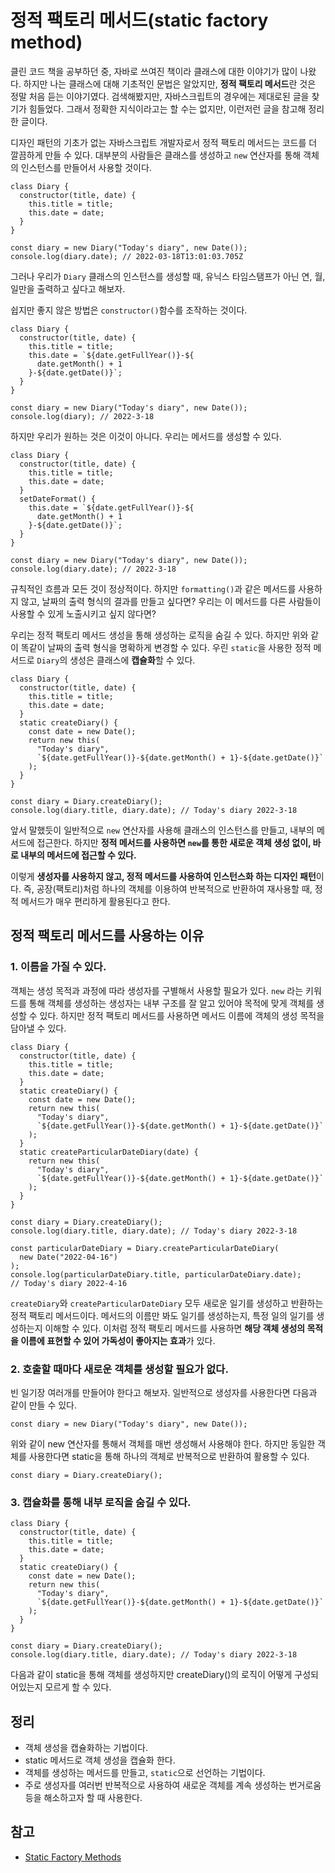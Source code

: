 # 정적 팩토리 메서드(static factory method)

클린 코드 책을 공부하던 중, 자바로 쓰여진 책이라 클래스에 대한 이야기가 많이 나왔다. 하지만 나는 클래스에 대해 기초적인 문법은 알았지만, **정적 팩토리 메서드**란 것은 정말 처음 듣는 이야기였다. 검색해봤지만, 자바스크립트의 경우에는 제대로된 글을 찾기가 힘들었다. 그래서 정확한 지식이라고는 할 수는 없지만, 이런저런 글을 참고해 정리한 글이다.

디자인 패턴의 기초가 없는 자바스크립트 개발자로서 정적 팩토리 메서드는 코드를 더 깔끔하게 만들 수 있다. 대부분의 사람들은 클래스를 생성하고 `new` 연산자를 통해 객체의 인스턴스를 만들어서 사용할 것이다.

```tsx
class Diary {
  constructor(title, date) {
    this.title = title;
    this.date = date;
  }
}

const diary = new Diary("Today's diary", new Date());
console.log(diary.date); // 2022-03-18T13:01:03.705Z
```

그러나 우리가 `Diary` 클래스의 인스턴스를 생성할 때, 유닉스 타임스탬프가 아닌 연, 월, 일만을 출력하고 싶다고 해보자.

쉽지만 좋지 않은 방법은 `constructor()`함수를 조작하는 것이다.

```tsx
class Diary {
  constructor(title, date) {
    this.title = title;
    this.date = `${date.getFullYear()}-${
      date.getMonth() + 1
    }-${date.getDate()}`;
  }
}

const diary = new Diary("Today's diary", new Date());
console.log(diary); // 2022-3-18
```

하지만 우리가 원하는 것은 이것이 아니다. 우리는 메서드를 생성할 수 있다.

```tsx
class Diary {
  constructor(title, date) {
    this.title = title;
    this.date = date;
  }
  setDateFormat() {
    this.date = `${date.getFullYear()}-${
      date.getMonth() + 1
    }-${date.getDate()}`;
  }
}

const diary = new Diary("Today's diary", new Date());
console.log(diary.date); // 2022-3-18
```

규칙적인 흐름과 모든 것이 정상적이다. 하지만 `formatting()`과 같은 메서드를 사용하지 않고, 날짜의 출력 형식의 결과를 만들고 싶다면? 우리는 이 메서드를 다른 사람들이 사용할 수 있게 노출시키고 싶지 않다면?

우리는 정적 팩토리 메서드 생성을 통해 생성하는 로직을 숨길 수 있다. 하지만 위와 같이 똑같이 날짜의 출력 형식을 명확하게 변경할 수 있다. 우린 `static`을 사용한 정적 메서드로 `Diary`의 생성은 클래스에 **캡슐화**할 수 있다.

```tsx
class Diary {
  constructor(title, date) {
    this.title = title;
    this.date = date;
  }
  static createDiary() {
    const date = new Date();
    return new this(
      "Today's diary",
      `${date.getFullYear()}-${date.getMonth() + 1}-${date.getDate()}`
    );
  }
}

const diary = Diary.createDiary();
console.log(diary.title, diary.date); // Today's diary 2022-3-18
```

앞서 말했듯이 일반적으로 `new` 연산자를 사용해 클래스의 인스턴스를 만들고, 내부의 메서드에 접근한다. 하지만 **정적 메서드를 사용하면 `new`를 통한 새로운 객체 생성 없이, 바로 내부의 메서드에 접근할 수 있다.**

이렇게 **생성자를 사용하지 않고, 정적 메서드를 사용하여 인스턴스화 하는 디자인 패턴**이다. 즉, 공장(팩토리)처럼 하나의 객체를 이용하여 반복적으로 반환하여 재사용할 때, 정적 메서드가 매우 편리하게 활용된다고 한다.

## 정적 팩토리 메서드를 사용하는 이유

### 1. 이름을 가질 수 있다.

객체는 생성 목적과 과정에 따라 생성자를 구별해서 사용할 필요가 있다. `new` 라는 키워드를 통해 객체를 생성하는 생성자는 내부 구조를 잘 알고 있어야 목적에 맞게 객체를 생성할 수 있다. 하지만 정적 팩토리 메서드를 사용하면 메서드 이름에 객체의 생성 목적을 담아낼 수 있다.

```tsx
class Diary {
  constructor(title, date) {
    this.title = title;
    this.date = date;
  }
  static createDiary() {
    const date = new Date();
    return new this(
      "Today's diary",
      `${date.getFullYear()}-${date.getMonth() + 1}-${date.getDate()}`
    );
  }
  static createParticularDateDiary(date) {
    return new this(
      "Today's diary",
      `${date.getFullYear()}-${date.getMonth() + 1}-${date.getDate()}`
    );
  }
}

const diary = Diary.createDiary();
console.log(diary.title, diary.date); // Today's diary 2022-3-18

const particularDateDiary = Diary.createParticularDateDiary(
  new Date("2022-04-16")
);
console.log(particularDateDiary.title, particularDateDiary.date);
// Today's diary 2022-4-16
```

`createDiary`와 `createParticularDateDiary` 모두 새로운 일기를 생성하고 반환하는 정적 팩토리 메서드이다. 메서드의 이름만 봐도 일기를 생성하는지, 특정 일의 일기를 생성하는지 이해할 수 있다. 이처럼 정적 팩토리 메서드를 사용하면 **해당 객체 생성의 목적을 이름에 표현할 수 있어 가독성이 좋아지는 효과**가 있다.

### 2. 호출할 때마다 새로운 객체를 생성할 필요가 없다.

빈 일기장 여러개를 만들어야 한다고 해보자. 일반적으로 생성자를 사용한다면 다음과 같이 만들 수 있다.

```tsx
const diary = new Diary("Today's diary", new Date());
```

위와 같이 new 연산자를 통해서 객체를 매번 생성해서 사용해야 한다. 하지만 동일한 객체를 사용한다면 static을 통해 하나의 객체로 반복적으로 반환하여 활용할 수 있다.

```tsx
const diary = Diary.createDiary();
```

### 3. 캡슐화를 통해 내부 로직을 숨길 수 있다.

```tsx
class Diary {
  constructor(title, date) {
    this.title = title;
    this.date = date;
  }
  static createDiary() {
    const date = new Date();
    return new this(
      "Today's diary",
      `${date.getFullYear()}-${date.getMonth() + 1}-${date.getDate()}`
    );
  }
}

const diary = Diary.createDiary();
console.log(diary.title, diary.date); // Today's diary 2022-3-18
```

다음과 같이 static을 통해 객체를 생성하지만 createDiary()의 로직이 어떻게 구성되어있는지 모르게 할 수 있다.

## 정리

- 객체 생성을 캡슐화하는 기법이다.
- static 메서드로 객체 생성을 캡슐화 한다.
- 객체를 생성하는 메서드를 만들고, `static`으로 선언하는 기법이다.
- 주로 생성자를 여러번 반복적으로 사용하여 새로운 객체를 계속 생성하는 번거로움 등을 해소하고자 할 때 사용한다.

## 참고

- [Static Factory Methods](https://dev.to/adtm/static-factory-methods-nnb)
